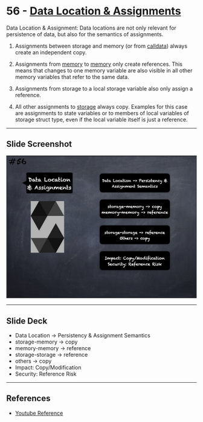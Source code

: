 # 56 - [Data Location & Assignments](Data%20Location%20&%20Assignments.md)
Data Location & Assignment: Data locations are not only relevant for persistence of data, but also for the semantics of assignments.

1. Assignments between storage and memory (or from [calldata](../1.%20Ethereum101/Calldata.md)) always create an independent copy.
    
2. Assignments from [memory](../1.%20Ethereum101/Memory.md) to [memory](../1.%20Ethereum101/Memory.md) only create references. This means that changes to one memory variable are also visible in all other memory variables that refer to the same data.
    
3. Assignments from storage to a local storage variable also only assign a reference.
    
4. All other assignments to [storage](../1.%20Ethereum101/Storage.md) always copy. Examples for this case are assignments to state variables or to members of local variables of storage struct type, even if the local variable itself is just a reference.

___
## Slide Screenshot
![056.png](../../images/2.%20Solidity%20101/056.png)
___
## Slide Deck
- Data Location -> Persistency & Assignment Semantics
- storage-memory -> copy
- memory-memory -> reference
- storage-storage -> reference
- others -> copy
- Impact: Copy/Modification
- Security: Reference Risk
___
## References
- [Youtube Reference](https://youtu.be/6VIJpze1jbU?t=1835)



